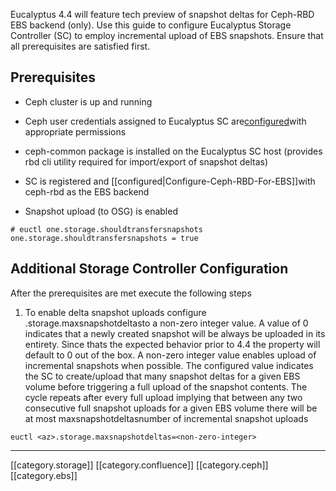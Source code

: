 Eucalyptus 4.4 will feature tech preview of snapshot deltas for Ceph-RBD EBS backend (only). Use this guide to configure Eucalyptus Storage Controller (SC) to employ incremental upload of EBS snapshots. Ensure that all prerequisites are satisfied first.


## Prerequisites

* Ceph cluster is up and running
* Ceph user credentials assigned to Eucalyptus SC are[configured](https://eucalyptus.atlassian.net/wiki/display/STOR/Ceph+User+Permissions+For+EBS)with appropriate permissions


* ceph-common package is installed on the Eucalyptus SC host (provides rbd cli utility required for import/export of snapshot deltas)
* SC is registered and [[configured|Configure-Ceph-RBD-For-EBS]]with ceph-rbd as the EBS backend
* Snapshot upload (to OSG) is enabled


```
# euctl one.storage.shouldtransfersnapshots
one.storage.shouldtransfersnapshots = true
```



## Additional Storage Controller Configuration
After the prerequisites are met execute the following steps 


1. To enable delta snapshot uploads configure <az>.storage.maxsnapshotdeltasto a non-zero integer value. A value of 0 indicates that a newly created snapshot will be always be uploaded in its entirety. Since thats the expected behavior prior to 4.4 the property will default to 0 out of the box. A non-zero integer value enables upload of incremental snapshots when possible. The configured value indicates the SC to create/upload that many snapshot deltas for a given EBS volume before triggering a full upload of the snapshot contents. The cycle repeats after every full upload implying that between any two consecutive full snapshot uploads for a given EBS volume there will be at most maxsnapshotdeltasnumber of incremental snapshot uploads


```
euctl <az>.storage.maxsnapshotdeltas=<non-zero-integer>
```




*****

[[category.storage]] 
[[category.confluence]] 
[[category.ceph]] 
[[category.ebs]]
